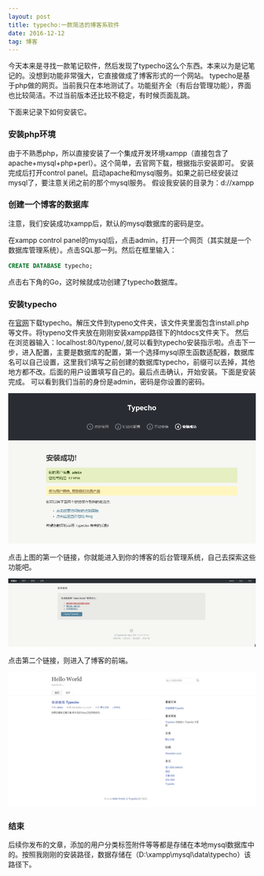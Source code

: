 ```yaml
---
layout: post
title: typecho:一款简洁的博客系软件
date: 2016-12-12
tag: 博客
---
```


今天本来是寻找一款笔记软件，然后发现了typecho这么个东西。本来以为是记笔记的。没想到功能非常强大，它直接做成了博客形式的一个网站。
typecho是基于php做的网页。当前我只在本地测试了。功能挺齐全（有后台管理功能），界面也比较简洁。不过当前版本还比较不稳定，有时候页面乱跳。

下面来记录下如何安装它。

### 安装php环境

由于不熟悉php，所以直接安装了一个集成开发环境xampp（直接包含了apache+mysql+php+perl）。这个简单，去官网下载，根据指示安装即可。
安装完成后打开control panel。启动apache和mysql服务。如果之前已经安装过mysql了，要注意关闭之前的那个mysql服务。
假设我安装的目录为：d://xampp

### 创建一个博客的数据库

注意，我们安装成功xampp后，默认的mysql数据库的密码是空。

在xampp control panel的mysql后，点击admin，打开一个网页（其实就是一个数据库管理系统）。点击SQL那一列。然后在框里输入：

```sql
CREATE DATABASE typecho;
```
点击右下角的Go，这时候就成功创建了typecho数据库。

### 安装typecho

在<a href="http://typecho.org/">官网</a>下载typecho。解压文件到typeno文件夹，该文件夹里面包含install.php等文件。将typeno文件夹放在刚刚安装xampp路径下的htdocs文件夹下。
然后在浏览器输入：localhost:80/typeno/,就可以看到typecho安装指示啦。点击下一步，进入配置，主要是数据库的配置，第一个选择mysql原生函数适配器，数据库名可以自己设置，这里我们填写之前创建的数据库typecho，前缀可以去掉，其他地方都不改。后面的用户设置填写自己的。最后点击确认，开始安装。下面是安装完成。
可以看到我们当前的身份是admin，密码是你设置的密码。

<img src="/images/posts/typecho/installFinish.png">  

点击上图的第一个链接，你就能进入到你的博客的后台管理系统，自己去探索这些功能吧。

<img src="/images/posts/typecho/manage.png">  

点击第二个链接，则进入了博客的前端。

<img src="/images/posts/typecho/blog.png">  

### 结束

后续你发布的文章，添加的用户分类标签附件等等都是存储在本地mysql数据库中的。按照我刚刚的安装路径，数据存储在（D:\xampp\mysql\data\typecho）该路径下。